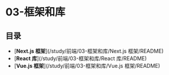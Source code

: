 #  03-框架和库

## 目录

  * [**Next.js 框架**](/study/前端/03-框架和库/Next.js 框架/README)
  * [**React 库**](/study/前端/03-框架和库/React 库/README)
  * [**Vue.js 框架**](/study/前端/03-框架和库/Vue.js 框架/README)
